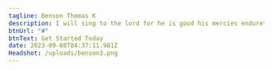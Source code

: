 ```yaml
---
tagline: Benson Thomas K
description: I will sing to the lord for he is good his mercies endureth forever
btnUrl: "#"
btnText: Get Started Today
date: 2023-09-08T04:37:11.981Z
Headshot: /uploads/benson3.png
---
```

